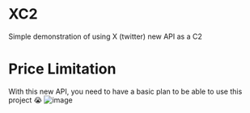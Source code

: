 # XC2
Simple demonstration of using X (twitter) new API as a C2

# Price Limitation

With this new API, you need to have a basic plan to be able to use this project 😭
![image](https://github.com/user-attachments/assets/fc70f59b-c8fb-43d5-a43b-796be250fe2f)

